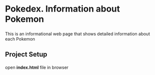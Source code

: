 # Pokedex. Information about Pokemon
###
This is an informational web page that shows detailed information about each Pokemon
## Project Setup
### 
open **index.html** file in browser
